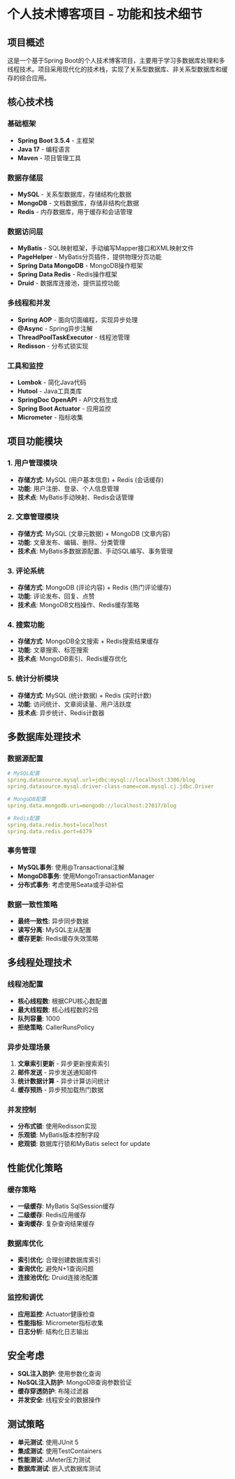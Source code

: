 # 个人技术博客项目 - 功能和技术细节

## 项目概述
这是一个基于Spring Boot的个人技术博客项目，主要用于学习多数据库处理和多线程技术。项目采用现代化的技术栈，实现了关系型数据库、非关系型数据库和缓存的综合应用。

## 核心技术栈

### 基础框架
- **Spring Boot 3.5.4** - 主框架
- **Java 17** - 编程语言
- **Maven** - 项目管理工具

### 数据存储层
- **MySQL** - 关系型数据库，存储结构化数据
- **MongoDB** - 文档数据库，存储非结构化数据
- **Redis** - 内存数据库，用于缓存和会话管理

### 数据访问层
- **MyBatis** - SQL映射框架，手动编写Mapper接口和XML映射文件
- **PageHelper** - MyBatis分页插件，提供物理分页功能
- **Spring Data MongoDB** - MongoDB操作框架
- **Spring Data Redis** - Redis操作框架
- **Druid** - 数据库连接池，提供监控功能

### 多线程和并发
- **Spring AOP** - 面向切面编程，实现异步处理
- **@Async** - Spring异步注解
- **ThreadPoolTaskExecutor** - 线程池管理
- **Redisson** - 分布式锁实现

### 工具和监控
- **Lombok** - 简化Java代码
- **Hutool** - Java工具类库
- **SpringDoc OpenAPI** - API文档生成
- **Spring Boot Actuator** - 应用监控
- **Micrometer** - 指标收集

## 项目功能模块

### 1. 用户管理模块
- **存储方式**: MySQL (用户基本信息) + Redis (会话缓存)
- **功能**: 用户注册、登录、个人信息管理
- **技术点**: MyBatis手动映射、Redis会话管理

### 2. 文章管理模块
- **存储方式**: MySQL (文章元数据) + MongoDB (文章内容)
- **功能**: 文章发布、编辑、删除、分类管理
- **技术点**: MyBatis多数据源配置、手动SQL编写、事务管理

### 3. 评论系统
- **存储方式**: MongoDB (评论内容) + Redis (热门评论缓存)
- **功能**: 评论发布、回复、点赞
- **技术点**: MongoDB文档操作、Redis缓存策略

### 4. 搜索功能
- **存储方式**: MongoDB全文搜索 + Redis搜索结果缓存
- **功能**: 文章搜索、标签搜索
- **技术点**: MongoDB索引、Redis缓存优化

### 5. 统计分析模块
- **存储方式**: MySQL (统计数据) + Redis (实时计数)
- **功能**: 访问统计、文章阅读量、用户活跃度
- **技术点**: 异步统计、Redis计数器

## 多数据库处理技术

### 数据源配置
```yaml
# MySQL配置
spring.datasource.mysql.url=jdbc:mysql://localhost:3306/blog
spring.datasource.mysql.driver-class-name=com.mysql.cj.jdbc.Driver

# MongoDB配置
spring.data.mongodb.uri=mongodb://localhost:27017/blog

# Redis配置
spring.data.redis.host=localhost
spring.data.redis.port=6379
```

### 事务管理
- **MySQL事务**: 使用@Transactional注解
- **MongoDB事务**: 使用MongoTransactionManager
- **分布式事务**: 考虑使用Seata或手动补偿

### 数据一致性策略
- **最终一致性**: 异步同步数据
- **读写分离**: MySQL主从配置
- **缓存更新**: Redis缓存失效策略

## 多线程处理技术

### 线程池配置
- **核心线程数**: 根据CPU核心数配置
- **最大线程数**: 核心线程数的2倍
- **队列容量**: 1000
- **拒绝策略**: CallerRunsPolicy

### 异步处理场景
1. **文章索引更新** - 异步更新搜索索引
2. **邮件发送** - 异步发送通知邮件
3. **统计数据计算** - 异步计算访问统计
4. **缓存预热** - 异步预加载热门数据

### 并发控制
- **分布式锁**: 使用Redisson实现
- **乐观锁**: MyBatis版本控制字段
- **悲观锁**: 数据库行锁和MyBatis select for update

## 性能优化策略

### 缓存策略
- **一级缓存**: MyBatis SqlSession缓存
- **二级缓存**: Redis应用缓存
- **查询缓存**: 复杂查询结果缓存

### 数据库优化
- **索引优化**: 合理创建数据库索引
- **查询优化**: 避免N+1查询问题
- **连接池优化**: Druid连接池配置

### 监控和调优
- **应用监控**: Actuator健康检查
- **性能指标**: Micrometer指标收集
- **日志分析**: 结构化日志输出

## 安全考虑
- **SQL注入防护**: 使用参数化查询
- **NoSQL注入防护**: MongoDB查询参数验证
- **缓存穿透防护**: 布隆过滤器
- **并发安全**: 线程安全的数据操作

## 测试策略
- **单元测试**: 使用JUnit 5
- **集成测试**: 使用TestContainers
- **性能测试**: JMeter压力测试
- **数据库测试**: 嵌入式数据库测试